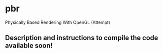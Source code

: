 # pbr
Physically Based Rendering With OpenGL (Attempt)

## Description and instructions to compile the code available soon!
